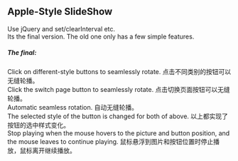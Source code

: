 ## Apple-Style SlideShow

Use jQuery and set/clearInterval etc.<br>
Its the final version.
The old one only has a few simple features.

##### The final:
Click on different-style buttons to seamlessly rotate.
点击不同类别的按钮可以无缝轮播。<br>
Click the switch page button to seamlessly rotate.
点击切换页面按钮可以无缝轮播。<br>
Automatic seamless rotation.
自动无缝轮播。<br>
The selected style of the button is changed for both of above.
以上都实现了按钮的选中样式变化。<br>
Stop playing when the mouse hovers to the picture and button position, and the mouse leaves to continue playing.
鼠标悬浮到图片和按钮位置时停止播放，鼠标离开继续播放。